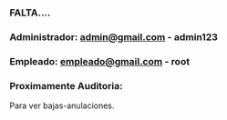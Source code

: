 ### FALTA.... 


### Administrador: admin@gmail.com - admin123
### Empleado: empleado@gmail.com - root


### Proximamente Auditoria:
Para ver bajas-anulaciones.
